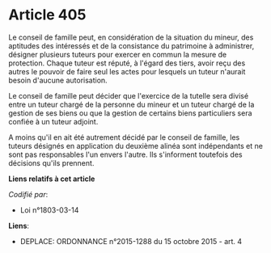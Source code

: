 # Article 405

Le conseil de famille peut, en considération de la situation du mineur, des aptitudes des intéressés et de la consistance du
patrimoine à administrer, désigner plusieurs tuteurs pour exercer en commun la mesure de protection. Chaque tuteur est
réputé, à l'égard des tiers, avoir reçu des autres le pouvoir de faire seul les actes pour lesquels un tuteur n'aurait besoin
d'aucune autorisation.

Le conseil de famille peut décider que l'exercice de la tutelle sera divisé entre un tuteur chargé de la personne du mineur
et un tuteur chargé de la gestion de ses biens ou que la gestion de certains biens particuliers sera confiée à un tuteur
adjoint.

A moins qu'il en ait été autrement décidé par le conseil de famille, les tuteurs désignés en application du deuxième alinéa
sont indépendants et ne sont pas responsables l'un envers l'autre. Ils s'informent toutefois des décisions qu'ils prennent.

**Liens relatifs à cet article**

_Codifié par_:

  - Loi n°1803-03-14

**Liens**:

  - DEPLACE: ORDONNANCE n°2015-1288 du 15 octobre 2015 - art. 4
